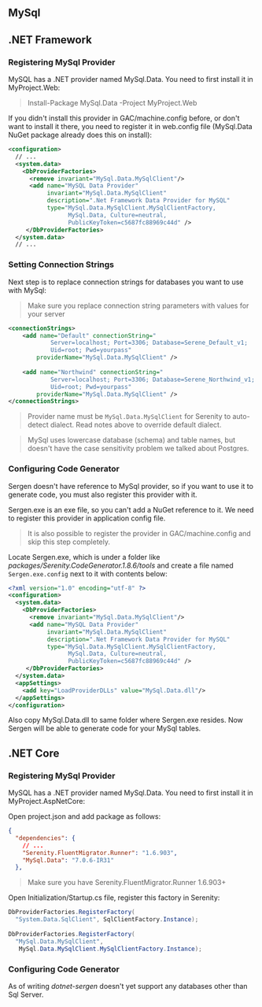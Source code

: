 ## MySql

## .NET Framework

### Registering MySql Provider

MySQL has a .NET provider named MySql.Data. You need to first install it in MyProject.Web:

> Install-Package MySql.Data -Project MyProject.Web

If you didn't install this provider in GAC/machine.config before, or don't want to install it there, you need to register it in web.config file (MySql.Data NuGet package already does this on install):

```xml
<configuration>
  // ...
  <system.data>
    <DbProviderFactories>
      <remove invariant="MySql.Data.MySqlClient"/>
      <add name="MySQL Data Provider" 
           invariant="MySql.Data.MySqlClient" 
           description=".Net Framework Data Provider for MySQL"
           type="MySql.Data.MySqlClient.MySqlClientFactory, 
                 MySql.Data, Culture=neutral,
                 PublicKeyToken=c5687fc88969c44d" />
     </DbProviderFactories>
  </system.data>
  // ...
```

### Setting Connection Strings

Next step is to replace connection strings for databases you want to use with MySql:

> Make sure you replace connection string parameters with values for your server

```xml
<connectionStrings>
    <add name="Default" connectionString="
            Server=localhost; Port=3306; Database=Serene_Default_v1; 
            Uid=root; Pwd=yourpass"
        providerName="MySql.Data.MySqlClient" />
        
    <add name="Northwind" connectionString="
            Server=localhost; Port=3306; Database=Serene_Northwind_v1; 
            Uid=root; Pwd=yourpass" 
        providerName="MySql.Data.MySqlClient" />
</connectionStrings>    

```

> Provider name must be `MySql.Data.MySqlClient` for Serenity to auto-detect dialect. Read notes above to override default dialect.

> MySql uses lowercase database (schema) and table names, but doesn't have the case sensitivity problem we talked about Postgres.

### Configuring Code Generator

Sergen doesn't have reference to MySql provider, so if you want to use it to generate code, you must also register this provider with it.

Sergen.exe is an exe file, so you can't add a NuGet reference to it. We need to register this provider in application config file.

> It is also possible to register the provider in GAC/machine.config and skip this step completely.

Locate Sergen.exe, which is under a folder like *packages/Serenity.CodeGenerator.1.8.6/tools* and create a file named `Sergen.exe.config` next to it with contents below:

```xml
<?xml version="1.0" encoding="utf-8" ?>
<configuration>
  <system.data>
    <DbProviderFactories>
      <remove invariant="MySql.Data.MySqlClient"/>
      <add name="MySQL Data Provider" 
           invariant="MySql.Data.MySqlClient" 
           description=".Net Framework Data Provider for MySQL"
           type="MySql.Data.MySqlClient.MySqlClientFactory, 
                 MySql.Data, Culture=neutral,
                 PublicKeyToken=c5687fc88969c44d" />
     </DbProviderFactories>
  </system.data>
  <appSettings>
    <add key="LoadProviderDLLs" value="MySql.Data.dll"/>
  </appSettings>
</configuration>
```

Also copy MySql.Data.dll to same folder where Sergen.exe resides. Now Sergen will be able to generate code for your MySql tables.

## .NET Core

### Registering MySql Provider

MySQL has a .NET provider named MySql.Data. You need to first install it in MyProject.AspNetCore:

Open project.json and add package as follows:

```json
{
  "dependencies": {
    // ...
    "Serenity.FluentMigrator.Runner": "1.6.903",
    "MySql.Data": "7.0.6-IR31"
  },
```

> Make sure you have Serenity.FluentMigrator.Runner 1.6.903+

Open Initialization/Startup.cs file, register this factory in Serenity:

```cs
DbProviderFactories.RegisterFactory(
  "System.Data.SqlClient", SqlClientFactory.Instance);
  
DbProviderFactories.RegisterFactory(
  "MySql.Data.MySqlClient",
   MySql.Data.MySqlClient.MySqlClientFactory.Instance);
```


### Configuring Code Generator

As of writing *dotnet-sergen* doesn't yet support any databases other than Sql Server.